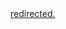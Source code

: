 <a href='javascript:window.location.replace("https://github.com/hangxie/parquet-tools/blob/main/README.md" + location.hash)'>
  redirected.
</a>
